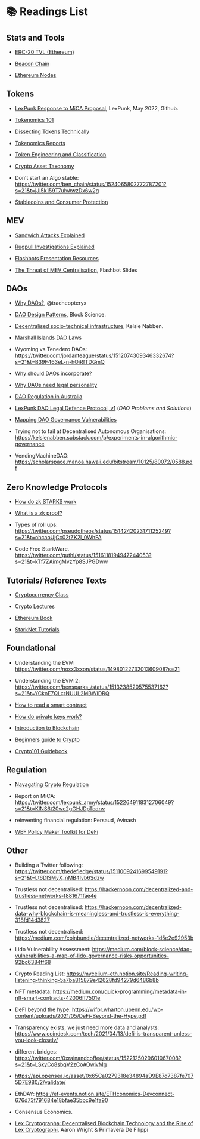 # 📚 Readings List

## Stats and Tools

- [ERC-20 TVL (Ethereum)](https://ultrasound.money)

- [Beacon Chain](https://twitter.com/superphiz/status/1512770843285327875?s=21&t=RMgFuOl3LvGBK1rwFC_51Q)

- [Ethereum Nodes](https://www.ethernodes.org)


## Tokens
- [LexPunk Response to MiCA Proposal](https://github.com/LeXpunK-Army/MiCA-GUIDANCE/blob/main/LexPunkMiCAReport.pdf), LexPunk, May 2022, Github. 

- [Tokenomics 101](https://every.to/almanack/tokenomics-101)

- [Dissecting Tokens Technically](https://github.com/ethereumbook/ethereumbook/blob/develop/10tokens.asciidoc)

- [Tokenomics Reports](https://tokenomicsdao.com/)

- [Token Engineering and Classification](https://ahitchhikers.substack.com/p/how-can-we-understand-and-classify)

- [Crypto Asset Taxonomy](https://www.researchgate.net/publication/342262387_Proposal_for_a_Comprehensive_Crypto_Asset_Taxonomy)

- Don’t start an Algo stable: https://twitter.com/ben_chain/status/1524065802772787201?s=21&t=jJI5k159T7uIvAwzDx6w2g

- [Stablecoins and Consumer Protection](https://lexdao.substack.com/p/stable-act-a-legal-engineers-perspective?s=r)


## MEV

- [Sandwich Attacks Explained](https://twitter.com/0x_beans/status/1505181554351378439?s=21)

- [Rugpull Investigations Explained](https://twitter.com/exlawyernft/status/1507194315675643925?s=21)

- [Flashbots Presentation Resources](https://flashbots.notion.site/flashbots/mev-day-836f88806995412dabc1c7bb7ce4e830)

- [The Threat of MEV Centralisation](https://docs.google.com/presentation/d/10I5nDokdO_KR94way-QfcD8ucroOLkHczSMOBWUMYME/edit#slide=id.p), Flashbot Slides  


## DAOs

- [Why DAOs?](https://twitter.com/tracheopteryx/status/1511000392552763399?s=21&t=6T-CG-32b7g-VBnH5RzN4A), @tracheopteryx
 
- [DAO Design Patterns](https://medium.com/block-science/dao-design-patterns-1193a694fb55), Block Science.

- [Decentralised socio-technical infrastructure](https://kelsienabben.substack.com/p/towards-a-model-of-resilience-in), Kelsie Nabben.

- [Marshall Islands DAO Laws](https://banklessdao.substack.com/p/legal-entity-solutions-for-daos-decentralized?s=r)

- Wyoming vs Tenedero DAOs: https://twitter.com/jordanteague/status/1512074309346332674?s=21&t=B39F463eL-n-hOiRfTDGmQ

- [Why should DAOs incorporate?](https://thedefiant.io/daos-unlimited-liability-risks/)

- [Why DAOs need legal personality](https://unchainedpodcast.com/can-a-dao-go-to-court-according-to-two-dao-legal-experts-probably/)

- [DAO Regulation in Australia](https://cointelegraph.com/news/dao-regulation-in-australia-issues-and-solutions-part-1)

- [LexPunk DAO Legal Defence Protocol, v1]() (*DAO Problems and Solutions*)

- [Mapping DAO Governance Vulnerabilities](https://kelsienabben.substack.com/p/dao-vulnerabilities-a-multi-scale)

- Trying not to fail at Decentralised Autonomous Organisations: https://kelsienabben.substack.com/p/experiments-in-algorithmic-governance

- VendingMachineDAO: https://scholarspace.manoa.hawaii.edu/bitstream/10125/80072/0588.pdf


## Zero Knowledge Protocols
         
- [How do zk STARKS work](https://twitter.com/liamzebedee/status/1515985033856974851?s=21&t=kVDH-P-3pLilutH5iQAzeA)

- [What is a zk proof?](https://twitter.com/odin_free/status/1501914340986871813?s=21&t=kVDH-P-3pLilutH5iQAzeA)

- Types of roll ups: https://twitter.com/pseudotheos/status/1514242023171125249?s=21&t=ohcaoUjCc02tZK2l_0WhFA

- Code Free StarkWare. https://twitter.com/guthl/status/1516118194947244053?s=21&t=kTf7ZAimgMvzYp8SJPGDww


## Tutorials/ Reference Texts
- [Cryptocurrency Class](https://cryptocurrencyclass.github.io)

- [Crypto Lectures](Cryptolectures.io)

- [Ethereum Book](https://github.com/ethereumbook/ethereumbook)

- [StarkNet Tutorials](https://twitter.com/henrilieutaud/status/1514875761685151755?s=21&t=kVDH-P-3pLilutH5iQAzeA)


## Foundational

- Understanding the EVM https://twitter.com/noxx3xxon/status/1498012273201360908?s=21

- Understanding the EVM 2: https://twitter.com/bensparks_/status/1513238520575537162?s=21&t=YCknE7QLcrNUUL2MBWIDRQ

- [How to read a smart contract](https://twitter.com/giaset/status/1480684584253542404?s=21)

- [How do private keys work?](https://shapeshift.com/library/unlocking-the-mysteries-of-private-keys)

- [Introduction to Blockchain](https://bitsonblocks.net/2015/09/09/gentle-introduction-blockchain-technology/)

- [Beginners guide to Crypto](https://twitter.com/tayvano_/status/1509380091184246784?s=21&t=_fY0rl40t5Jq3jz1CHVNHg)

- [Crypto101 Guidebook](https://cryptocanal.org/wp-content/uploads/2021/12/Crypto-101-Guidebook-.pdf)


## Regulation

- [Navagating Crypto Regulation](https://calblockchain.mirror.xyz/2jApCnHJElssho7cgZ6YXVVzkFV_AfpXttD_KBhq8TI)

- Report on MiCA: https://twitter.com/lexpunk_army/status/1522649118312706049?s=21&t=KINS6t20wc2gGHJDpTcdrw

- reinventing financial regulation: Persaud, Avinash 

- [WEF Policy Maker Toolkit for DeFi](https://www3.weforum.org/docs/WEF_DeFi_Policy_Maker_Toolkit_2021.pdf)


## Other

- Building a Twitter following: https://twitter.com/thedefiedge/status/1511009241699549191?s=21&t=Lt6DlSMyX_nMB4Ivb6Sdzw

- Trustless not decentralised: https://hackernoon.com/decentralized-and-trustless-networks-f881671fae4e

- Trustless not decentralised: https://hackernoon.com/decentralized-data-why-blockchain-is-meaningless-and-trustless-is-everything-318fd14d3827

- Trustless not decentralised: https://medium.com/coinbundle/decentralized-networks-1d5e2e92953b

- Lido Vulnerability Assessment: https://medium.com/block-science/dao-vulnerabilities-a-map-of-lido-governance-risks-opportunities-92bc6384ff68

- Crypto Reading List: https://mycelium-eth.notion.site/Reading-writing-listening-thinking-5a7ba815879e42628fd94279d6486b8b

- NFT metadata: https://medium.com/quick-programming/metadata-in-nft-smart-contracts-42006ff7501e

- DeFI beyond the hype: https://wifpr.wharton.upenn.edu/wp-content/uploads/2021/05/DeFi-Beyond-the-Hype.pdf

- Transparency exists, we just need more data and analysts: https://www.coindesk.com/tech/2021/04/13/defi-is-transparent-unless-you-look-closely/

- different bridges: https://twitter.com/0xrainandcoffee/status/1522125029601067008?s=21&t=LSkyCo8sbqV2zCoAOwivMg

- https://api.opensea.io/asset/0x65Ca0279318e34894aD9E87d7387fe7075D7E980/2/validate/ 

- EthDAY: https://ef-events.notion.site/ETHconomics-Devconnect-676d73f791684e18bfae35bbc9e1fa90

- Consensus Economics.

- [Lex Cryptographa: Decentralised Blockchain Technology and the Rise of Lex Cryptographi](https://deliverypdf.ssrn.com/delivery.php?ID=103001127120086069090073119091074064054034061037083025066004086010002124023064009120098060061014119026053121091072083096083126041004031050048093066006094096100028098042059073027083006102065001023088086123117024096003118126076028010012097101112015093082&EXT=pdf&INDEX=TRUE), Aaron Wright & Primavera De Filippi



